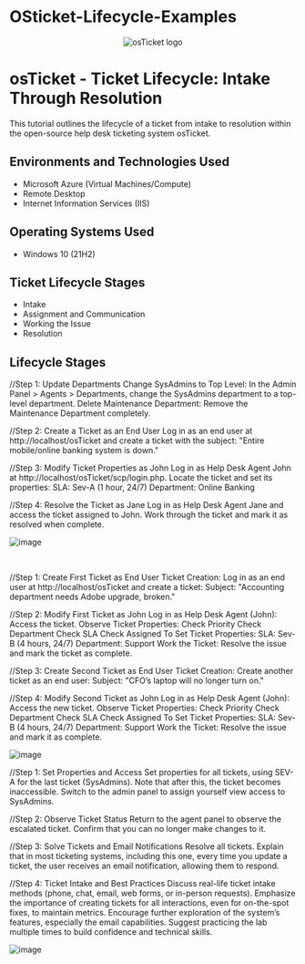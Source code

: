 # OSticket-Lifecycle-Examples
<p align="center">
<img src="https://i.imgur.com/Clzj7Xs.png" alt="osTicket logo"/>
</p>

<h1>osTicket - Ticket Lifecycle: Intake Through Resolution</h1>
This tutorial outlines the lifecycle of a ticket from intake to resolution within the open-source help desk ticketing system osTicket.<br />


<h2>Environments and Technologies Used</h2>

- Microsoft Azure (Virtual Machines/Compute)
- Remote Desktop
- Internet Information Services (IIS)

<h2>Operating Systems Used </h2>

- Windows 10</b> (21H2)

<h2>Ticket Lifecycle Stages</h2>

- Intake
- Assignment and Communication
- Working the Issue
- Resolution

<h2>Lifecycle Stages</h2>

<p>

//Step 1: Update Departments
Change SysAdmins to Top Level: In the Admin Panel > Agents > Departments, change the SysAdmins department to a top-level department.
Delete Maintenance Department: Remove the Maintenance Department completely.

//Step 2: Create a Ticket as an End User
Log in as an end user at http://localhost/osTicket and create a ticket with the subject: "Entire mobile/online banking system is down."

//Step 3: Modify Ticket Properties as John
Log in as Help Desk Agent John at http://localhost/osTicket/scp/login.php.
Locate the ticket and set its properties:
SLA: Sev-A (1 hour, 24/7)
Department: Online Banking

//Step 4: Resolve the Ticket as Jane
Log in as Help Desk Agent Jane and access the ticket assigned to John.
Work through the ticket and mark it as resolved when complete.
</p>

![image](https://github.com/user-attachments/assets/7898f119-ba58-427c-bffd-f140e568df3b)


<br />

<p>
//Step 1: Create First Ticket as End User
Ticket Creation: Log in as an end user at http://localhost/osTicket and create a ticket:
Subject: "Accounting department needs Adobe upgrade, broken."

//Step 2: Modify First Ticket as John
Log in as Help Desk Agent (John): Access the ticket.
Observe Ticket Properties:
Check Priority
Check Department
Check SLA
Check Assigned To
Set Ticket Properties:
SLA: Sev-B (4 hours, 24/7)
Department: Support
Work the Ticket: Resolve the issue and mark the ticket as complete.

//Step 3: Create Second Ticket as End User
Ticket Creation: Create another ticket as an end user:
Subject: "CFO’s laptop will no longer turn on."

//Step 4: Modify Second Ticket as John
Log in as Help Desk Agent (John): Access the new ticket.
Observe Ticket Properties:
Check Priority
Check Department
Check SLA
Check Assigned To
Set Ticket Properties:
SLA: Sev-B (4 hours, 24/7)
Department: Support
Work the Ticket: Resolve the issue and mark it as complete.

</p>
<p>

![image](https://github.com/user-attachments/assets/e6b7bfd4-7211-47e0-bed6-9dc9c11c2f72)


</p>
//Step 1: Set Properties and Access
Set properties for all tickets, using SEV-A for the last ticket (SysAdmins). Note that after this, the ticket becomes inaccessible.
Switch to the admin panel to assign yourself view access to SysAdmins.

//Step 2: Observe Ticket Status
Return to the agent panel to observe the escalated ticket. Confirm that you can no longer make changes to it.

//Step 3: Solve Tickets and Email Notifications
Resolve all tickets. Explain that in most ticketing systems, including this one, every time you update a ticket, the user receives an email notification, allowing them to respond.

//Step 4: Ticket Intake and Best Practices
Discuss real-life ticket intake methods (phone, chat, email, web forms, or in-person requests). Emphasize the importance of creating tickets for all interactions, even for on-the-spot fixes, to maintain metrics.
Encourage further exploration of the system’s features, especially the email capabilities. Suggest practicing the lab multiple times to build confidence and technical skills.

<p>

![image](https://github.com/user-attachments/assets/a269bda5-d8d1-4779-be52-6179c45c8548)


</p>
<p>

<br />
